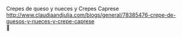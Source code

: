 Crepes de queso y nueces y Crepes Caprese	http://www.claudiaandjulia.com/blogs/general/78385476-crepe-de-quesos-y-nueces-y-crepe-caprese	
਍